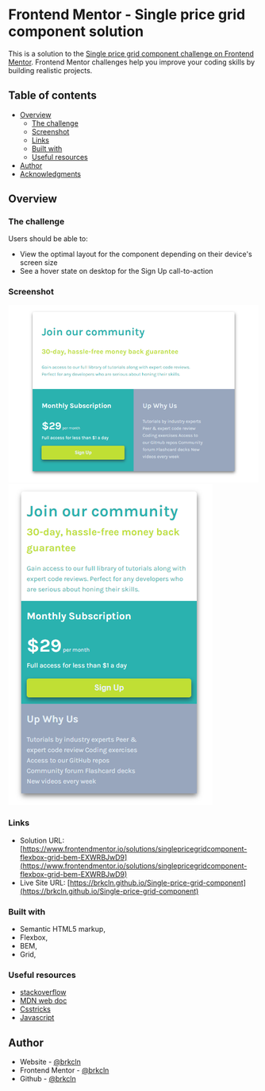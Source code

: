 # Frontend Mentor - Single price grid component solution

This is a solution to the [Single price grid component challenge on Frontend Mentor](https://www.frontendmentor.io/challenges/single-price-grid-component-5ce41129d0ff452fec5abbbc). Frontend Mentor challenges help you improve your coding skills by building realistic projects.

## Table of contents

- [Overview](#overview)
  - [The challenge](#the-challenge)
  - [Screenshot](#screenshot)
  - [Links](#links)
  - [Built with](#built-with)
  - [Useful resources](#useful-resources)
- [Author](#author)
- [Acknowledgments](#acknowledgments)

## Overview

### The challenge

Users should be able to:

- View the optimal layout for the component depending on their device's screen size
- See a hover state on desktop for the Sign Up call-to-action

### Screenshot

![desktop](./images/desktop.png) 
![mobile](./images/mobile.png)

### Links

- Solution URL: [https://www.frontendmentor.io/solutions/singlepricegridcomponent-flexbox-grid-bem-EXWRBJwD9](https://www.frontendmentor.io/solutions/singlepricegridcomponent-flexbox-grid-bem-EXWRBJwD9)
- Live Site URL: [https://brkcln.github.io/Single-price-grid-component](https://brkcln.github.io/Single-price-grid-component)

### Built with

- Semantic HTML5 markup,
- Flexbox,
- BEM,
- Grid,

### Useful resources

- [stackoverflow](https://stackoverflow.com/)
- [MDN web doc](https://developer.mozilla.org/)
- [Csstricks](https://css-tricks.com)
- [Javascript](www.javascripttutorial.net)

## Author

- Website - [@brkcln](https://brkcln.github.io/brkcln)
- Frontend Mentor - [@brkcln](https://www.frontendmentor.io/profile/brkcln)
- Github - [@brkcln](https://github.com/brkcln)
